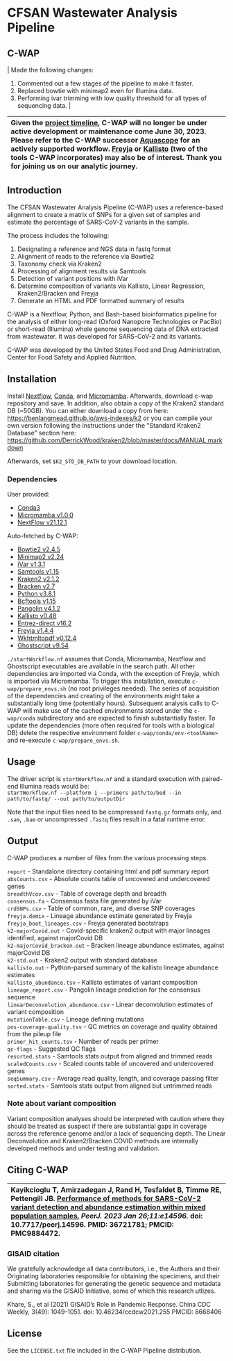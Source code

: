 # CFSAN Wastewater Analysis Pipeline 
## C-WAP

| Made the following changes:
1. Commented out a few stages of the pipeline to make it faster.
2. Replaced bowtie with minimap2 even for Illumina data.
3. Performing ivar trimming with low quality threshold for all types of sequencing data. |

| **Given the [project timeline](https://www.fda.gov/food/whole-genome-sequencing-wgs-program/wastewater-surveillance-sars-cov-2-variants), C-WAP will no longer be under active development or maintenance come June 30, 2023. Please refer to the C-WAP successor [Aquascope](https://github.com/CDCgov/aquascope) for an actively supported workflow. [Freyja](https://github.com/andersen-lab/Freyja) or [Kallisto](https://github.com/pachterlab/kallisto) (two of the tools C-WAP incorporates) may also be of interest. Thank you for joining us on our analytic journey.**  | 
|:------ |

## Introduction

The CFSAN Wastewater Analysis Pipeline (C-WAP) uses a reference-based alignment to create a matrix of SNPs for a given set of samples and estimate the percentage of SARS-CoV-2 variants in the sample. 

The process includes the following:
1. Designating a reference and NGS data in fastq format
2. Alignment of reads to the reference via Bowtie2
3. Taxonomy check via Kraken2
4. Processing of alignment results via Samtools
5. Detection of variant positions with iVar
6. Determine composition of variants via Kallisto, Linear Regression, Kraken2/Bracken and Freyja
7. Generate an HTML and PDF formatted summary of results

C-WAP is a Nextflow, Python, and Bash-based bioinformatics pipeline for the analysis of either long-read (Oxford Nanopore Technologies or PacBio) or short-read (Illumina) whole genome sequencing data of DNA extracted from wastewater. It was developed for SARS-CoV-2 and its variants.

C-WAP was developed by the United States Food and Drug Administration, Center for Food Safety and Applied Nutrition.

## Installation

Install [Nextflow](https://github.com/nextflow-io/nextflow/releases/tag/v21.12.1-edge), [Conda](https://docs.conda.io/en/latest/miniconda.html), and [Micromamba](https://github.com/mamba-org/micromamba-docker/releases/tag/v1.0.0). Afterwards, download c-wap repository and save. In addition, also obtain a copy of the Kraken2 standard DB (~50GB). You can either download a copy from here: https://benlangmead.github.io/aws-indexes/k2 or you can compile your own version following the instructions under the "Standard Kraken2 Database" section here: https://github.com/DerrickWood/kraken2/blob/master/docs/MANUAL.markdown

Afterwards, set `$K2_STD_DB_PATH` to your download location.

### Dependencies

User provided:
* [Conda3](https://docs.conda.io/en/latest/miniconda.html)
* [Micromamba v1.0.0](https://github.com/mamba-org/micromamba-docker/releases/tag/v1.0.0)
* [NextFlow v21.12.1](https://github.com/nextflow-io/nextflow/releases/tag/v21.12.1-edge)

Auto-fetched by C-WAP:
* [Bowtie2 v2.4.5](http://bowtie-bio.sourceforge.net/bowtie2/manual.shtml)
* [Minimap2 v2.24](https://github.com/lh3/minimap2)
* [iVar v1.3.1](https://github.com/andersen-lab/ivar)
* [Samtools v1.15](https://github.com/samtools/)
* [Kraken2 v2.1.2 ](https://github.com/DerrickWood/kraken2)
* [Bracken v2.7](https://github.com/jenniferlu717/Bracken)
* [Python v3.8.1](https://www.python.org/)
* [Bcftools v1.15](https://github.com/samtools/bcftools)
* [Pangolin v4.1.2](https://github.com/cov-lineages/pangolin)
* [Kallisto v0.48](https://github.com/pachterlab/kallisto)
* [Entrez-direct v16.2](https://www.ncbi.nlm.nih.gov/books/NBK179288/)
* [Freyja v1.4.4](https://github.com/andersen-lab/Freyja)
* [Wkhtmltopdf v0.12.4](https://github.com/wkhtmltopdf)
* [Ghostscript v9.54](https://www.ghostscript.com)

`./startWorkflow.nf` assumes that Conda, Micromamba, Nextflow and Ghostscript executables are available in the search path. All other dependencies are imported via Conda, with the exception of Freyja, which is imported via Micromamba. To trigger this installation, execute `c-wap/prepare_envs.sh` (no root privileges needed). The series of acquisition of the dependencies and creating of the environments might take a substantially long time (potentially hours). Subsequent analysis calls to C-WAP will make use of the cached environments stored under the `c-wap/conda` subdirectory and are expected to finish substantially faster. To update the dependencies (more often required for tools with a biological DB) delete the respective environment folder `c-wap/conda/env-<toolName>` and re-execute `c-wap/prepare_envs.sh`.

## Usage 

The driver script is `startWorkflow.nf` and a standard execution with paired-end Illumina reads would be:  
`startWorkflow.nf --platform i --primers path/to/bed --in path/to/fastq/ --out path/to/outputDir`

Note that the input files need to be compressed `fastq.gz` formats only, and `.sam`, `.bam` or uncompressed `.fastq` files result in a fatal runtime error.

## Output

C-WAP produces a number of files from the various processing steps.  

`report` - Standalone directory containing html and pdf summary report  
`absCounts.csv` - Absolute counts table of uncovered and undercovered genes  
`breadthVcov.csv` - Table of coverage depth and breadth  
`consensus.fa` - Consensus fasta file generated by iVar  
`crdSNPs.csv` - Table of common, rare, and diverse SNP coverages  
`freyja.demix` - Lineage abundance estimate generated by Freyja  
`freyja_boot_lineages.csv` - Freyja generated bootstraps  
`k2-majorCovid.out` - Covid-specific kraken2 output with major lineages identified, against majorCovid DB  
`k2-majorCovid_bracken.out` - Bracken lineage abundance estimates, against majorCovid DB  
`k2-std.out` - Kraken2 output with standard database  
`kallisto.out` - Python-parsed summary of the kallisto lineage abundance estimates  
`kallisto_abundance.tsv` - Kallisto estimates of variant composition  
`lineage_report.csv` - Pangolin lineage prediction for the consensus sequence  
`linearDeconvolution_abundance.csv` - Linear deconvolution estimates of variant composition  
`mutationTable.csv` - Lineage defining mutations  
`pos-coverage-quality.tsv` - QC metrics on coverage and quality obtained from the pileup file  
`primer_hit_counts.tsv` - Number of reads per primer  
`qc-flags` - Suggested QC flags  
`resorted.stats` - Samtools stats output from aligned and trimmed reads  
`scaledCounts.csv` - Scaled counts table of uncovered and undercovered genes  
`seqSummary.csv` - Average read quality, length, and coverage passing filter  
`sorted.stats` - Samtools stats output from aligned but untrimmed reads  


### Note about variant composition

Variant composition analyses should be interpreted with caution where they should be treated as suspect if there are substantial gaps in coverage across the reference genome and/or a lack of sequencing depth.  The Linear Deconvolution and Kraken2/Bracken COVID methods are internally developed methods and under testing and validation.  

## Citing C-WAP

| **Kayikcioglu T, Amirzadegan J, Rand H, Tesfaldet B, Timme RE, Pettengill JB. [Performance of methods for SARS-CoV-2 variant detection and abundance estimation within mixed population samples.](https://pubmed.ncbi.nlm.nih.gov/36721781/) ***PeerJ. 2023 Jan 26;11:e14596.*** doi: 10.7717/peerj.14596. PMID: 36721781; PMCID: PMC9884472.** | 
|:------ | 

### GISAID citation

We gratefully acknowledge all data contributors, i.e., the Authors and their Originating laboratories responsible for obtaining the specimens, and their Submitting laboratories for generating the genetic sequence and metadata and sharing via the GISAID Initiative, some of which this research utlizes.

Khare, S., et al (2021) GISAID’s Role in Pandemic Response. China CDC Weekly, 3(49): 1049-1051. doi: 10.46234/ccdcw2021.255 PMCID: 8668406

## License

See the `LICENSE.txt` file included in the C-WAP Pipeline distribution.
